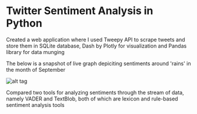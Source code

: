 # Twitter Sentiment Analysis in Python
Created a web application where I used Tweepy API to scrape tweets and store them in SQLite database, Dash by Plotly for visualization and Pandas library for data munging

The below is a snapshot of live graph depiciting sentiments around 'rains' in the month of September

![alt tag](https://i.postimg.cc/rmhPWJLs/Screen-Shot-2019-09-02-at-4-02-40-PM.png "Showing sentiment related to 'rains'")

Compared two tools for analyzing sentiments through the stream of data, namely VADER and TextBlob, both of which are lexicon and rule-based sentiment analysis tools
